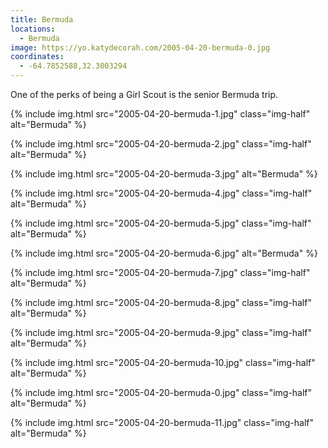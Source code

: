 ```yaml
---
title: Bermuda
locations:
  - Bermuda
image: https://yo.katydecorah.com/2005-04-20-bermuda-0.jpg
coordinates:
  - -64.7852588,32.3003294
---
```


One of the perks of being a Girl Scout is the senior Bermuda trip.

<div class="photos">

{% include img.html src="2005-04-20-bermuda-1.jpg" class="img-half" alt="Bermuda" %}

{% include img.html src="2005-04-20-bermuda-2.jpg" class="img-half" alt="Bermuda" %}

{% include img.html src="2005-04-20-bermuda-3.jpg"  alt="Bermuda" %}

{% include img.html src="2005-04-20-bermuda-4.jpg" class="img-half" alt="Bermuda" %}

{% include img.html src="2005-04-20-bermuda-5.jpg" class="img-half" alt="Bermuda" %}

{% include img.html src="2005-04-20-bermuda-6.jpg"  alt="Bermuda" %}

{% include img.html src="2005-04-20-bermuda-7.jpg" class="img-half" alt="Bermuda" %}

{% include img.html src="2005-04-20-bermuda-8.jpg" class="img-half" alt="Bermuda" %}

{% include img.html src="2005-04-20-bermuda-9.jpg" class="img-half" alt="Bermuda" %}

{% include img.html src="2005-04-20-bermuda-10.jpg" class="img-half" alt="Bermuda" %}

{% include img.html src="2005-04-20-bermuda-0.jpg" class="img-half" alt="Bermuda" %}

{% include img.html src="2005-04-20-bermuda-11.jpg" class="img-half" alt="Bermuda" %}

</div>
